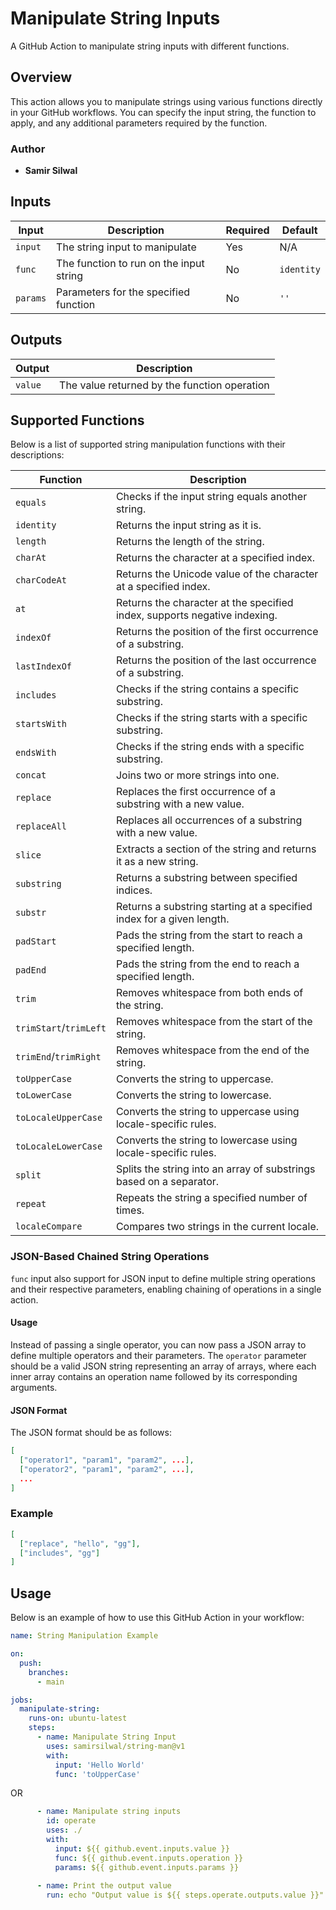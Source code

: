 # Manipulate String Inputs

A GitHub Action to manipulate string inputs with different functions.

## Overview

This action allows you to manipulate strings using various functions directly in your GitHub workflows. You can specify the input string, the function to apply, and any additional parameters required by the function.

### Author

- **Samir Silwal**

## Inputs

| Input   | Description                             | Required | Default    |
|---------|-----------------------------------------|----------|------------|
| `input` | The string input to manipulate           | Yes      | N/A        |
| `func`  | The function to run on the input string  | No       | `identity` |
| `params`| Parameters for the specified function   | No       | `''`       |

## Outputs

| Output | Description                                 |
|--------|---------------------------------------------|
| `value`| The value returned by the function operation |

## Supported Functions

Below is a list of supported string manipulation functions with their descriptions:

| Function           | Description                                                             |
|--------------------|------------------------------------------------------------------------|
| `equals`           | Checks if the input string equals another string.                      |
| `identity`         | Returns the input string as it is.                                      |
| `length`           | Returns the length of the string.                                       |
| `charAt`           | Returns the character at a specified index.                             |
| `charCodeAt`       | Returns the Unicode value of the character at a specified index.        |
| `at`               | Returns the character at the specified index, supports negative indexing.|
| `indexOf`          | Returns the position of the first occurrence of a substring.            |
| `lastIndexOf`      | Returns the position of the last occurrence of a substring.             |
| `includes`         | Checks if the string contains a specific substring.                    |
| `startsWith`       | Checks if the string starts with a specific substring.                 |
| `endsWith`         | Checks if the string ends with a specific substring.                   |
| `concat`           | Joins two or more strings into one.                                     |
| `replace`          | Replaces the first occurrence of a substring with a new value.          |
| `replaceAll`       | Replaces all occurrences of a substring with a new value.               |
| `slice`            | Extracts a section of the string and returns it as a new string.        |
| `substring`        | Returns a substring between specified indices.                          |
| `substr`           | Returns a substring starting at a specified index for a given length.   |
| `padStart`         | Pads the string from the start to reach a specified length.             |
| `padEnd`           | Pads the string from the end to reach a specified length.               |
| `trim`             | Removes whitespace from both ends of the string.                        |
| `trimStart`/`trimLeft` | Removes whitespace from the start of the string.                   |
| `trimEnd`/`trimRight`   | Removes whitespace from the end of the string.                     |
| `toUpperCase`      | Converts the string to uppercase.                                       |
| `toLowerCase`      | Converts the string to lowercase.                                       |
| `toLocaleUpperCase`| Converts the string to uppercase using locale-specific rules.           |
| `toLocaleLowerCase`| Converts the string to lowercase using locale-specific rules.           |
| `split`            | Splits the string into an array of substrings based on a separator.     |
| `repeat`           | Repeats the string a specified number of times.                         |
| `localeCompare`    | Compares two strings in the current locale.                             |

### JSON-Based Chained String Operations

`func` input also support for JSON input to define multiple string operations and their respective parameters, enabling chaining of operations in a single action.

#### Usage

Instead of passing a single operator, you can now pass a JSON array to define multiple operators and their parameters. The `operator` parameter should be a valid JSON string representing an array of arrays, where each inner array contains an operation name followed by its corresponding arguments.

#### JSON Format

The JSON format should be as follows:

```json
[
  ["operator1", "param1", "param2", ...],
  ["operator2", "param1", "param2", ...],
  ...
]
```
### Example

```json
[
  ["replace", "hello", "gg"],
  ["includes", "gg"]
]
```

## Usage

Below is an example of how to use this GitHub Action in your workflow:

```yaml
name: String Manipulation Example

on:
  push:
    branches:
      - main

jobs:
  manipulate-string:
    runs-on: ubuntu-latest
    steps:
      - name: Manipulate String Input
        uses: samirsilwal/string-man@v1
        with:
          input: 'Hello World'
          func: 'toUpperCase'
```
OR

```yaml
      - name: Manipulate string inputs
        id: operate
        uses: ./
        with:
          input: ${{ github.event.inputs.value }}
          func: ${{ github.event.inputs.operation }}
          params: ${{ github.event.inputs.params }}
      
      - name: Print the output value
        run: echo "Output value is ${{ steps.operate.outputs.value }}"
```

